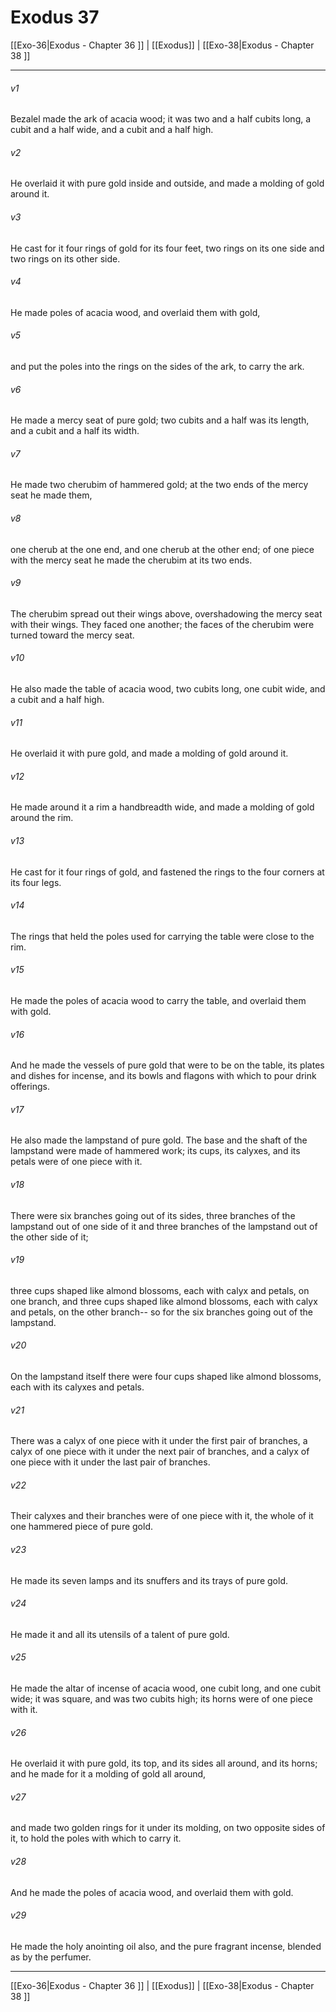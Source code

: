 # Exodus 37

[[Exo-36|Exodus - Chapter 36 ]] | [[Exodus]] | [[Exo-38|Exodus - Chapter 38 ]]
***

###### v1
Bezalel made the ark of acacia wood; it was two and a half cubits long, a cubit and a half wide, and a cubit and a half high.
###### v2
He overlaid it with pure gold inside and outside, and made a molding of gold around it.
###### v3
He cast for it four rings of gold for its four feet, two rings on its one side and two rings on its other side.
###### v4
He made poles of acacia wood, and overlaid them with gold,
###### v5
and put the poles into the rings on the sides of the ark, to carry the ark.
###### v6
He made a mercy seat of pure gold; two cubits and a half was its length, and a cubit and a half its width.
###### v7
He made two cherubim of hammered gold; at the two ends of the mercy seat he made them,
###### v8
one cherub at the one end, and one cherub at the other end; of one piece with the mercy seat he made the cherubim at its two ends.
###### v9
The cherubim spread out their wings above, overshadowing the mercy seat with their wings. They faced one another; the faces of the cherubim were turned toward the mercy seat.
###### v10
He also made the table of acacia wood, two cubits long, one cubit wide, and a cubit and a half high.
###### v11
He overlaid it with pure gold, and made a molding of gold around it.
###### v12
He made around it a rim a handbreadth wide, and made a molding of gold around the rim.
###### v13
He cast for it four rings of gold, and fastened the rings to the four corners at its four legs.
###### v14
The rings that held the poles used for carrying the table were close to the rim.
###### v15
He made the poles of acacia wood to carry the table, and overlaid them with gold.
###### v16
And he made the vessels of pure gold that were to be on the table, its plates and dishes for incense, and its bowls and flagons with which to pour drink offerings.
###### v17
He also made the lampstand of pure gold. The base and the shaft of the lampstand were made of hammered work; its cups, its calyxes, and its petals were of one piece with it.
###### v18
There were six branches going out of its sides, three branches of the lampstand out of one side of it and three branches of the lampstand out of the other side of it;
###### v19
three cups shaped like almond blossoms, each with calyx and petals, on one branch, and three cups shaped like almond blossoms, each with calyx and petals, on the other branch-- so for the six branches going out of the lampstand.
###### v20
On the lampstand itself there were four cups shaped like almond blossoms, each with its calyxes and petals.
###### v21
There was a calyx of one piece with it under the first pair of branches, a calyx of one piece with it under the next pair of branches, and a calyx of one piece with it under the last pair of branches.
###### v22
Their calyxes and their branches were of one piece with it, the whole of it one hammered piece of pure gold.
###### v23
He made its seven lamps and its snuffers and its trays of pure gold.
###### v24
He made it and all its utensils of a talent of pure gold.
###### v25
He made the altar of incense of acacia wood, one cubit long, and one cubit wide; it was square, and was two cubits high; its horns were of one piece with it.
###### v26
He overlaid it with pure gold, its top, and its sides all around, and its horns; and he made for it a molding of gold all around,
###### v27
and made two golden rings for it under its molding, on two opposite sides of it, to hold the poles with which to carry it.
###### v28
And he made the poles of acacia wood, and overlaid them with gold.
###### v29
He made the holy anointing oil also, and the pure fragrant incense, blended as by the perfumer.

***

[[Exo-36|Exodus - Chapter 36 ]] | [[Exodus]] | [[Exo-38|Exodus - Chapter 38 ]]

